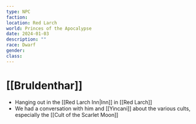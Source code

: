 ```yaml
---
type: NPC
faction: 
location: Red Larch
world: Princes of the Apocalypse
date: 2024-01-03
description: ""
race: Dwarf
gender: 
class:
---
```

# [[Bruldenthar]]

- Hanging out in the [[Red Larch Inn|Inn]] in [[Red Larch]]
- We had a conversation with him and [[Yincani]] about the various cults, especially the [[Cult of the Scarlet Moon]]